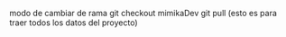 modo de cambiar de rama 
git checkout mimikaDev
git pull (esto es para traer todos los datos del proyecto)